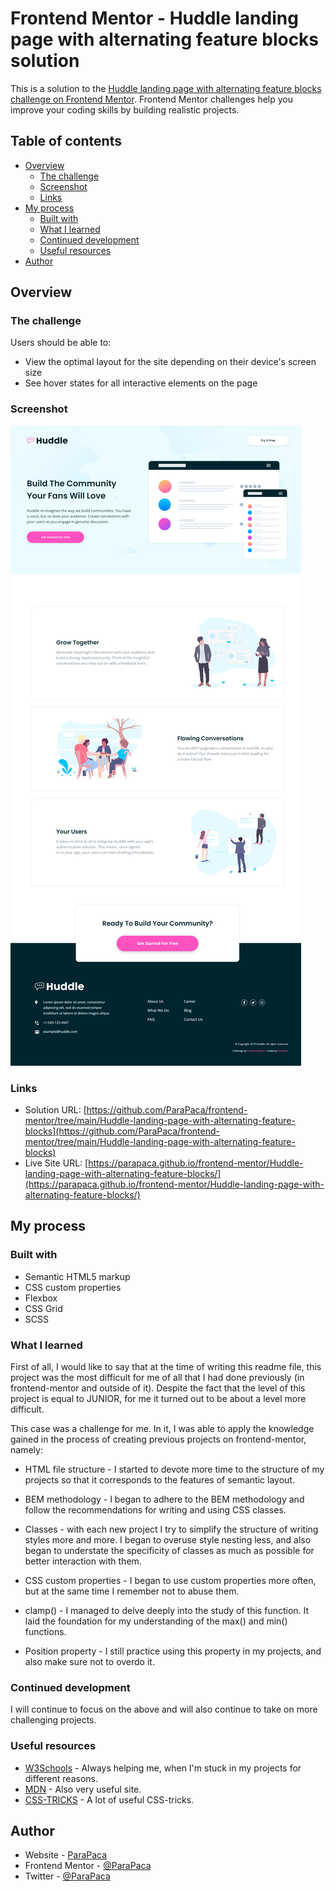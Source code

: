 # Frontend Mentor - Huddle landing page with alternating feature blocks solution

This is a solution to the [Huddle landing page with alternating feature blocks challenge on Frontend Mentor](https://www.frontendmentor.io/challenges/huddle-landing-page-with-alternating-feature-blocks-5ca5f5981e82137ec91a5100). Frontend Mentor challenges help you improve your coding skills by building realistic projects. 

## Table of contents

- [Overview](#overview)
  - [The challenge](#the-challenge)
  - [Screenshot](#screenshot)
  - [Links](#links)
- [My process](#my-process)
  - [Built with](#built-with)
  - [What I learned](#what-i-learned)
  - [Continued development](#continued-development)
  - [Useful resources](#useful-resources)
- [Author](#author)

## Overview

### The challenge

Users should be able to:

- View the optimal layout for the site depending on their device's screen size
- See hover states for all interactive elements on the page

### Screenshot

![](./screenshots/screenshot_1.png)

### Links

- Solution URL: [https://github.com/ParaPaca/frontend-mentor/tree/main/Huddle-landing-page-with-alternating-feature-blocks](https://github.com/ParaPaca/frontend-mentor/tree/main/Huddle-landing-page-with-alternating-feature-blocks)
- Live Site URL: [https://parapaca.github.io/frontend-mentor/Huddle-landing-page-with-alternating-feature-blocks/](https://parapaca.github.io/frontend-mentor/Huddle-landing-page-with-alternating-feature-blocks/)

## My process

### Built with

- Semantic HTML5 markup
- CSS custom properties
- Flexbox
- CSS Grid
- SCSS

### What I learned

First of all, I would like to say that at the time of writing this readme file, this project was the most difficult for me of all that I had done previously (in frontend-mentor and outside of it). Despite the fact that the level of this project is equal to JUNIOR, for me it turned out to be about a level more difficult.

This case was a challenge for me. In it, I was able to apply the knowledge gained in the process of creating previous projects on frontend-mentor, namely:

- HTML file structure - I started to devote more time to the structure of my projects so that it corresponds to the features of semantic layout.

- BEM methodology - I began to adhere to the BEM methodology and follow the recommendations for writing and using CSS classes.

- Classes - with each new project I try to simplify the structure of writing styles more and more. I began to overuse style nesting less, and also began to understate the specificity of classes as much as possible for better interaction with them.

- CSS custom properties - I began to use custom properties more often, but at the same time I remember not to abuse them.

- clamp() - I managed to delve deeply into the study of this function. It laid the foundation for my understanding of the max() and min() functions.

- Position property - I still practice using this property in my projects, and also make sure not to overdo it.

### Continued development

I will continue to focus on the above and will also continue to take on more challenging projects.

### Useful resources

- [W3Schools](https://www.w3schools.com/) - Always helping me, when I'm stuck in my projects for different reasons.
- [MDN](https://developer.mozilla.org/en-US/) - Also very useful site.
- [CSS-TRICKS](https://css-tricks.com/) - A lot of useful CSS-tricks.

## Author

- Website - [ParaPaca](https://github.com/ParaPaca)
- Frontend Mentor - [@ParaPaca](https://www.frontendmentor.io/profile/ParaPaca)
- Twitter - [@ParaPaca](https://www.twitter.com/ParaPaca)
